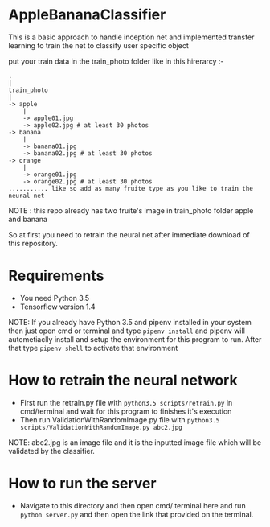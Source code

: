 # AppleBananaClassifier

 This is a basic approach to handle inception net and implemented transfer learning to train the net to classify user specific object
 
 
 put your train data in the train_photo folder like in this hirerarcy :-
 
    .
    |
    train_photo
    |
    -> apple
        |
        -> apple01.jpg
        -> apple02.jpg # at least 30 photos
    -> banana
        |
        -> banana01.jpg
        -> banana02.jpg # at least 30 photos
    -> orange
        |
        -> orange01.jpg
        -> orange02.jpg # at least 30 photos
    ........... like so add as many fruite type as you like to train the neural net
    
NOTE : this repo already has two fruite's image in train_photo folder apple and banana

So at first you need to retrain the neural net after immediate download of this repository.

# Requirements
* You need Python 3.5
* Tensorflow version 1.4

NOTE: If you already have Python 3.5 and pipenv installed in your system then just open cmd or terminal and type `pipenv install` and pipenv will autometiaclly install and setup the environment for this program to run. After that type `pipenv shell` to activate that environment

# How to retrain the neural network
* First run the retrain.py file with `python3.5 scripts/retrain.py` in cmd/terminal and wait for this program to finishes it's execution
* Then run ValidationWithRandomImage.py file with `python3.5 scripts/ValidationWithRandomImage.py abc2.jpg`

NOTE: abc2.jpg is an image file and it is the inputted image file which will be validated by the classifier.

# How to run the server
* Navigate to this directory and then open cmd/ terminal here and run `python server.py` and then open the link that provided on the terminal.
